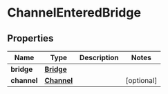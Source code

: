 
# ChannelEnteredBridge

## Properties
Name | Type | Description | Notes
------------ | ------------- | ------------- | -------------
**bridge** | [**Bridge**](Bridge.md) |  | 
**channel** | [**Channel**](Channel.md) |  |  [optional]




